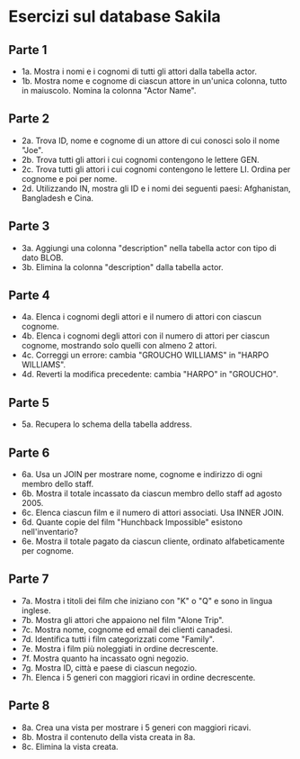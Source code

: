 # Esercizi sul database Sakila


## Parte 1

- 1a. Mostra i nomi e i cognomi di tutti gli attori dalla tabella actor.
- 1b. Mostra nome e cognome di ciascun attore in un'unica colonna, tutto in maiuscolo. Nomina la colonna "Actor Name".

## Parte 2

- 2a. Trova ID, nome e cognome di un attore di cui conosci solo il nome "Joe".
- 2b. Trova tutti gli attori i cui cognomi contengono le lettere GEN.
- 2c. Trova tutti gli attori i cui cognomi contengono le lettere LI. Ordina per cognome e poi per nome.
- 2d. Utilizzando IN, mostra gli ID e i nomi dei seguenti paesi: Afghanistan, Bangladesh e Cina.

## Parte 3

- 3a. Aggiungi una colonna "description" nella tabella actor con tipo di dato BLOB.
- 3b. Elimina la colonna "description" dalla tabella actor.

## Parte 4

- 4a. Elenca i cognomi degli attori e il numero di attori con ciascun cognome.
- 4b. Elenca i cognomi degli attori con il numero di attori per ciascun cognome, mostrando solo quelli con almeno 2 attori.
- 4c. Correggi un errore: cambia "GROUCHO WILLIAMS" in "HARPO WILLIAMS".
- 4d. Reverti la modifica precedente: cambia "HARPO" in "GROUCHO".

## Parte 5

- 5a. Recupera lo schema della tabella address.

## Parte 6

- 6a. Usa un JOIN per mostrare nome, cognome e indirizzo di ogni membro dello staff.
- 6b. Mostra il totale incassato da ciascun membro dello staff ad agosto 2005.
- 6c. Elenca ciascun film e il numero di attori associati. Usa INNER JOIN.
- 6d. Quante copie del film "Hunchback Impossible" esistono nell'inventario?
- 6e. Mostra il totale pagato da ciascun cliente, ordinato alfabeticamente per cognome.

## Parte 7

- 7a. Mostra i titoli dei film che iniziano con "K" o "Q" e sono in lingua inglese.
- 7b. Mostra gli attori che appaiono nel film "Alone Trip".
- 7c. Mostra nome, cognome ed email dei clienti canadesi.
- 7d. Identifica tutti i film categorizzati come "Family".
- 7e. Mostra i film più noleggiati in ordine decrescente.
- 7f. Mostra quanto ha incassato ogni negozio.
- 7g. Mostra ID, città e paese di ciascun negozio.
- 7h. Elenca i 5 generi con maggiori ricavi in ordine decrescente.

## Parte 8

- 8a. Crea una vista per mostrare i 5 generi con maggiori ricavi.
- 8b. Mostra il contenuto della vista creata in 8a.
- 8c. Elimina la vista creata.